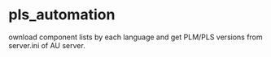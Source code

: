 # pls_automation
ownload component lists by each language and get PLM/PLS versions from server.ini of AU server.
